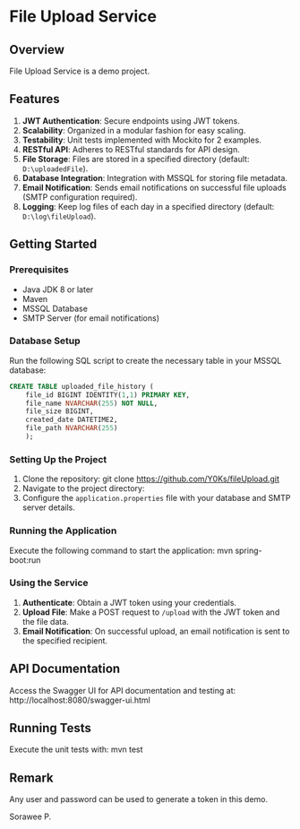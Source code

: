
# File Upload Service

## Overview
File Upload Service is a demo project.

## Features
1. **JWT Authentication**: Secure endpoints using JWT tokens.
2. **Scalability**: Organized in a modular fashion for easy scaling.
3. **Testability**: Unit tests implemented with Mockito for 2 examples.
4. **RESTful API**: Adheres to RESTful standards for API design.
5. **File Storage**: Files are stored in a specified directory (default: `D:\uploadedFile`).
6. **Database Integration**: Integration with MSSQL for storing file metadata.
7. **Email Notification**: Sends email notifications on successful file uploads (SMTP configuration required).
8. **Logging**: Keep log files of each day in a specified directory (default: `D:\log\fileUpload`).

## Getting Started

### Prerequisites
- Java JDK 8 or later
- Maven
- MSSQL Database
- SMTP Server (for email notifications)

### Database Setup
Run the following SQL script to create the necessary table in your MSSQL database:

```sql
CREATE TABLE uploaded_file_history (
    file_id BIGINT IDENTITY(1,1) PRIMARY KEY,
    file_name NVARCHAR(255) NOT NULL,
    file_size BIGINT,
    created_date DATETIME2,
    file_path NVARCHAR(255)
    );
```


### Setting Up the Project
1. Clone the repository: git clone https://github.com/Y0Ks/fileUpload.git
2. Navigate to the project directory:
3. Configure the `application.properties` file with your database and SMTP server details.

### Running the Application
Execute the following command to start the application:
mvn spring-boot:run

### Using the Service
1. **Authenticate**: Obtain a JWT token using your credentials.
2. **Upload File**: Make a POST request to `/upload` with the JWT token and the file data.
3. **Email Notification**: On successful upload, an email notification is sent to the specified recipient.

## API Documentation
Access the Swagger UI for API documentation and testing at:
http://localhost:8080/swagger-ui.html

## Running Tests
Execute the unit tests with:
mvn test

## Remark
Any user and password can be used to generate a token in this demo.


Sorawee P.
